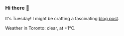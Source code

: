 ### Hi there :wave:

It's Tuesday! I might be crafting a fascinating [blog post](https://www.benjaminwuethrich.dev).

Weather in Toronto: clear, at +1°C.

